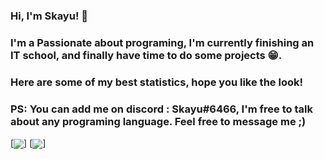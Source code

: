 ### Hi, I'm Skayu! 👋
### I'm a Passionate about programing, I'm currently finishing an IT school, and finally have time to do some projects 😁.
### Here are some of my best statistics, hope you like the look!

### PS: You can add me on discord : Skayu#6466, I'm free to talk about any programing language. Feel free to message me ;)

[<img align="center" src="https://github-readme-stats.vercel.app/api?username=Skayux&show_icons=true&theme=radical">]
[<img align="center" src="https://github-readme-stats.vercel.app/api/top-langs/?username=skayux&layout=compact&theme=radical">]
